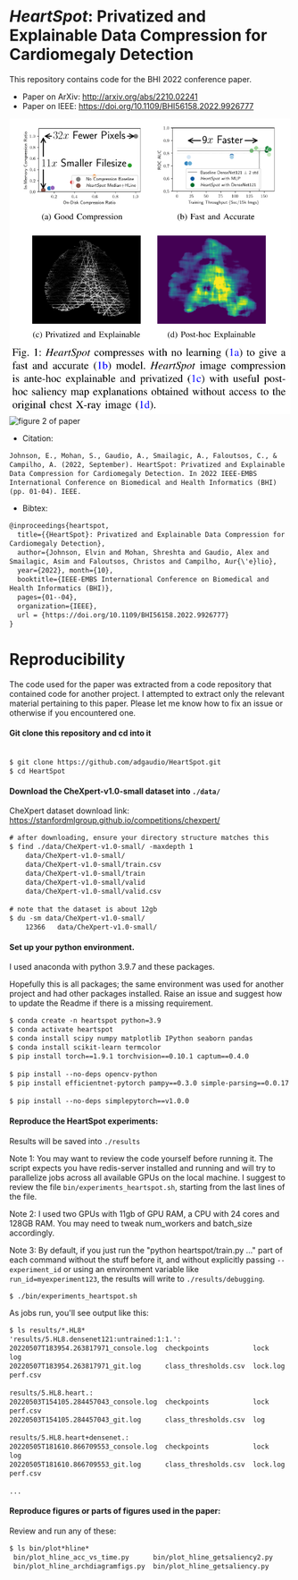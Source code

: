 *HeartSpot*: Privatized and Explainable Data Compression for Cardiomegaly Detection
===

This repository contains code for the BHI 2022 conference paper.

- Paper on ArXiv:  http://arxiv.org/abs/2210.02241
- Paper on IEEE:   https://doi.org/10.1109/BHI56158.2022.9926777

![figure 1 of paper](./heartspot_fig1.png)
![figure 2 of paper](./arch_diagram.png)


- Citation:

```
Johnson, E., Mohan, S., Gaudio, A., Smailagic, A., Faloutsos, C., & Campilho, A. (2022, September). HeartSpot: Privatized and Explainable Data Compression for Cardiomegaly Detection. In 2022 IEEE-EMBS International Conference on Biomedical and Health Informatics (BHI) (pp. 01-04). IEEE.
```

- Bibtex:

```
@inproceedings{heartspot,
  title={{HeartSpot}: Privatized and Explainable Data Compression for Cardiomegaly Detection},
  author={Johnson, Elvin and Mohan, Shreshta and Gaudio, Alex and Smailagic, Asim and Faloutsos, Christos and Campilho, Aur{\'e}lio},
  year={2022}, month={10},
  booktitle={IEEE-EMBS International Conference on Biomedical and Health Informatics (BHI)},
  pages={01--04},
  organization={IEEE},
  url = {https://doi.org/10.1109/BHI56158.2022.9926777}
}
```



Reproducibility
===

The code used for the paper was extracted from a code repository that contained code for another project.  I attempted to extract only the relevant material pertaining to this paper.  Please let me know how to fix an issue or otherwise if you encountered one.

#### Git clone this repository and cd into it

```

$ git clone https://github.com/adgaudio/HeartSpot.git
$ cd HeartSpot
```

#### Download the CheXpert-v1.0-small dataset into `./data/`

CheXpert dataset download link:  https://stanfordmlgroup.github.io/competitions/chexpert/

```
# after downloading, ensure your directory structure matches this
$ find ./data/CheXpert-v1.0-small/ -maxdepth 1
    data/CheXpert-v1.0-small/
    data/CheXpert-v1.0-small/train.csv
    data/CheXpert-v1.0-small/train
    data/CheXpert-v1.0-small/valid
    data/CheXpert-v1.0-small/valid.csv

# note that the dataset is about 12gb
$ du -sm data/CheXpert-v1.0-small/
    12366   data/CheXpert-v1.0-small/
```

#### Set up your python environment.

I used anaconda with python 3.9.7 and these packages.

Hopefully this is all packages; the same environment was used for another project and had other packages installed.  Raise an issue and suggest how to update the Readme if there is a missing requirement.

```
$ conda create -n heartspot python=3.9
$ conda activate heartspot 
$ conda install scipy numpy matplotlib IPython seaborn pandas
$ conda install scikit-learn termcolor
$ pip install torch==1.9.1 torchvision==0.10.1 captum==0.4.0

$ pip install --no-deps opencv-python
$ pip install efficientnet-pytorch pampy==0.3.0 simple-parsing==0.0.17

$ pip install --no-deps simplepytorch==v1.0.0
```

#### Reproduce the HeartSpot experiments:

Results will be saved into `./results`

Note 1:  You may want to review the code yourself before running it.  The script expects you
have redis-server installed and running and will try to parallelize jobs across
all available GPUs on the local machine.  I suggest to review the file `bin/experiments_heartspot.sh`, starting from the last lines of the file.

Note 2: I used two GPUs with 11gb of GPU RAM, a CPU with 24 cores and 128GB RAM.
You may need to tweak num_workers and batch_size accordingly. 

Note 3: By default, if you just run
the "python heartspot/train.py ..." part of each command without the stuff before it, and without explicitly passing `--experiment_id` or using an environment variable like `run_id=myexperiment123`, the results will write to `./results/debugging`.


```
$ ./bin/experiments_heartspot.sh
```

As jobs run, you'll see output like this:
```
$ ls results/*.HL8*
'results/5.HL8.densenet121:untrained:1:1.':
20220507T183954.263817971_console.log  checkpoints           lock      log
20220507T183954.263817971_git.log      class_thresholds.csv  lock.log  perf.csv

results/5.HL8.heart.:
20220503T154105.284457043_console.log  checkpoints           lock  perf.csv
20220503T154105.284457043_git.log      class_thresholds.csv  log

results/5.HL8.heart+densenet.:
20220505T181610.866709553_console.log  checkpoints           lock      log
20220505T181610.866709553_git.log      class_thresholds.csv  lock.log  perf.csv

...
```

#### Reproduce figures or parts of figures used in the paper:

Review and run any of these:
```
$ ls bin/plot*hline*
 bin/plot_hline_acc_vs_time.py      bin/plot_hline_getsaliency2.py
 bin/plot_hline_archdiagramfigs.py  bin/plot_hline_getsaliency.py
```
